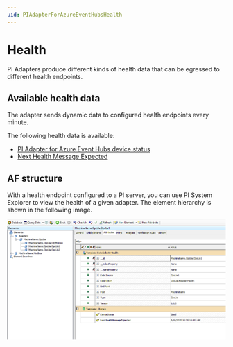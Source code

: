 ```yaml
---
uid: PIAdapterForAzureEventHubsHealth
---
```


# Health

PI Adapters produce different kinds of health data that can be egressed to different health endpoints.

## Available health data

The adapter sends dynamic data to configured health endpoints every minute.

The following health data is available:

- [PI Adapter for Azure Event Hubs device status](xref:PIAdapterForAzureEventHubsDeviceStatus)
- [Next Health Message Expected](xref:NextHealthMessageExpected)

## AF structure

With a health endpoint configured to a PI server, you can use PI System Explorer to view the health of a given adapter. The element hierarchy is shown in the following image.

![Health data](../../main/shared-content/images/health-data.png)
